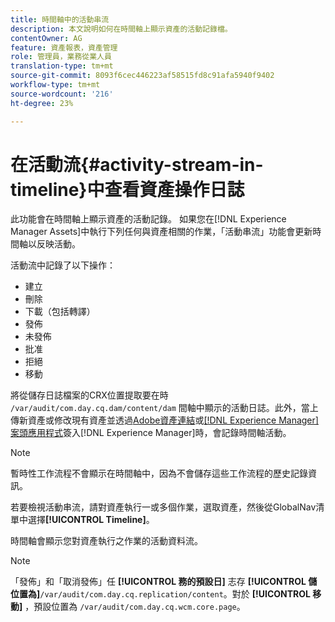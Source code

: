 ```yaml
---
title: 時間軸中的活動串流
description: 本文說明如何在時間軸上顯示資產的活動記錄檔。
contentOwner: AG
feature: 資產報表，資產管理
role: 管理員，業務從業人員
translation-type: tm+mt
source-git-commit: 8093f6cec446223af58515fd8c91afa5940f9402
workflow-type: tm+mt
source-wordcount: '216'
ht-degree: 23%

---
```



# 在活動流{#activity-stream-in-timeline}中查看資產操作日誌

此功能會在時間軸上顯示資產的活動記錄。 如果您在[!DNL Experience Manager Assets]中執行下列任何與資產相關的作業，「活動串流」功能會更新時間軸以反映活動。

活動流中記錄了以下操作：

* 建立
* 刪除
* 下載（包括轉譯）
* 發佈
* 未發佈
* 批准
* 拒絕
* 移動

將從儲存日誌檔案的CRX位置提取要在時 `/var/audit/com.day.cq.dam/content/dam` 間軸中顯示的活動日誌。此外，當上傳新資產或修改現有資產並透過[Adobe資產連結](https://helpx.adobe.com/tw/enterprise/using/manage-assets-using-adobe-asset-link.html)或[[!DNL Experience Manager] 案頭應用程式](https://experienceleague.adobe.com/docs/experience-manager-desktop-app/using/release-notes.html?lang=en)簽入[!DNL Experience Manager]時，會記錄時間軸活動。

>[!NOTE]
>
>暫時性工作流程不會顯示在時間軸中，因為不會儲存這些工作流程的歷史記錄資訊。

若要檢視活動串流，請對資產執行一或多個作業，選取資產，然後從GlobalNav清單中選擇&#x200B;**[!UICONTROL Timeline]**。

<!-- ![timeline-2](assets/timeline-2.png) -->

時間軸會顯示您對資產執行之作業的活動資料流。

<!-- ![activity_stream](assets/activity_stream.png) -->

>[!NOTE]
>
>「發佈」和「取消發佈」任 **[!UICONTROL 務的預設日]** 志存 **[!UICONTROL 儲位置為]**`/var/audit/com.day.cq.replication/content`。對於 **[!UICONTROL 移動]** ，預設位置為 `/var/audit/com.day.cq.wcm.core.page`。
